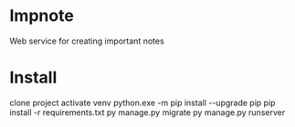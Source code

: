 # Impnote
Web service for creating important notes

# Install

clone project
activate venv
python.exe -m pip install --upgrade pip
pip install -r requirements.txt
py manage.py migrate
py manage.py runserver
